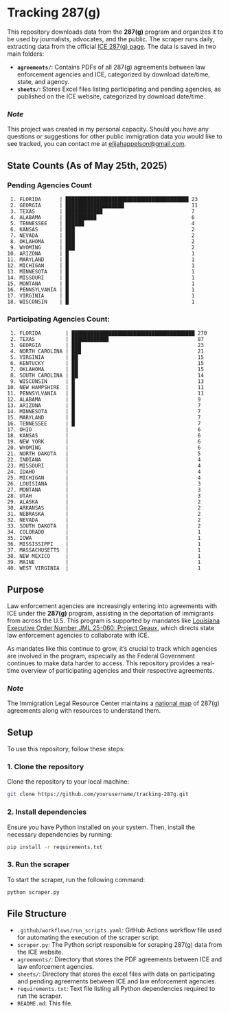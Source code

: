 # Tracking 287(g)

This repository downloads data from the **287(g)** program and organizes it to be used by journalists, advocates, and the public. The scraper runs daily, extracting data from the official [ICE 287(g) page](https://www.ice.gov/identify-and-arrest/287g). The data is saved in two main folders:

- **`agreements/`**: Contains PDFs of all 287(g) agreements between law enforcement agencies and ICE, categorized by download date/time, state, and agency.
- **`sheets/`**: Stores Excel files listing participating and pending agencies, as published on the ICE website, categorized by download date/time.

### *Note*
This project was created in my personal capacity. Should you have any questions or suggestions for other public immigration data you would like to see tracked, you can contact me at elijahappelson@gmail.com. 

## State Counts **(As of May 25th, 2025)**
### Pending Agencies Count
```
 1. FLORIDA      | ████████████████████████████████████████ 23
 2. GEORGIA      | ███████████████████                      11
 3. TEXAS        | ████████████                             7
 4. ALABAMA      | ██████████                               6
 5. TENNESSEE    | ██████                                   4
 6. KANSAS       | ███                                      2
 7. NEVADA       | ███                                      2
 8. OKLAHOMA     | ███                                      2
 9. WYOMING      | ███                                      2
10. ARIZONA      | █                                        1
11. MARYLAND     | █                                        1
12. MICHIGAN     | █                                        1
13. MINNESOTA    | █                                        1
14. MISSOURI     | █                                        1
15. MONTANA      | █                                        1
16. PENNSYLVANIA | █                                        1
17. VIRGINIA     | █                                        1
18. WISCONSIN    | █                                        1
```

### Participating Agencies Count:

```
 1. FLORIDA        | ████████████████████████████████████████ 270
 2. TEXAS          | ████████████                             87
 3. GEORGIA        | ███                                      23
 4. NORTH CAROLINA | ███                                      21
 5. VIRGINIA       | ██                                       15
 6. KENTUCKY       | ██                                       15
 7. OKLAHOMA       | ██                                       15
 8. SOUTH CAROLINA | ██                                       14
 9. WISCONSIN      | █                                        13
10. NEW HAMPSHIRE  | █                                        11
11. PENNSYLVANIA   | █                                        11
12. ALABAMA        | █                                        9
13. ARIZONA        | █                                        7
14. MINNESOTA      | █                                        7
15. MARYLAND       | █                                        7
16. TENNESSEE      | █                                        7
17. OHIO           |                                          6
18. KANSAS         |                                          6
19. NEW YORK       |                                          6
20. WYOMING        |                                          6
21. NORTH DAKOTA   |                                          5
22. INDIANA        |                                          4
23. MISSOURI       |                                          4
24. IDAHO          |                                          4
25. MICHIGAN       |                                          4
26. LOUISIANA      |                                          3
27. MONTANA        |                                          3
28. UTAH           |                                          3
29. ALASKA         |                                          2
30. ARKANSAS       |                                          2
31. NEBRASKA       |                                          2
32. NEVADA         |                                          2
33. SOUTH DAKOTA   |                                          2
34. COLORADO       |                                          1
35. IOWA           |                                          1
36. MISSISSIPPI    |                                          1
37. MASSACHUSETTS  |                                          1
38. NEW MEXICO     |                                          1
39. MAINE          |                                          1
40. WEST VIRGINIA  |                                          1
```

## Purpose

Law enforcement agencies are increasingly entering into agreements with ICE under the **287(g)** program, assisting in the deportation of immigrants from across the U.S. This program is supported by mandates like [Louisiana Executive Order Number JML 25-060: Project Geaux](https://interactive.wwltv.com/pdfs/Operation_GEAUX.pdf), which directs state law enforcement agencies to collaborate with ICE.

As mandates like this continue to grow, it’s crucial to track which agencies are involved in the program, especially as the Federal Government continues to make data harder to access. This repository provides a real-time overview of participating agencies and their respective agreements.

### *Note*
The Immigration Legal Resource Center maintains a [national map](https://www.ilrc.org/practitioners/national-map-287g-agreements) of 287(g) agreements along with resources to  understand them. 

## Setup

To use this repository, follow these steps:

### 1. Clone the repository
Clone the repository to your local machine:

```bash
git clone https://github.com/yourusername/tracking-287g.git
```

### 2. Install dependencies
Ensure you have Python installed on your system. Then, install the necessary dependencies by running:

```bash
pip install -r requirements.txt
````
### 3. Run the scraper
To start the scraper, run the following command:

```bash
python scraper.py
```

## File Structure

- `.github/workflows/run_scripts.yaml`: GitHub Actions workflow file used for automating the execution of the scraper script.
- `scraper.py`: The Python script responsible for scraping 287(g) data from the ICE website.
- `agreements/`: Directory that stores the PDF agreements between ICE and law enforcement agencies.
- `sheets/`: Directory that stores the excel files with data on participating and pending agreements between ICE and law enforcement agencies.
- `requirements.txt`: Text file listing all Python dependencies required to run the scraper.
- `README.md`: This file.
